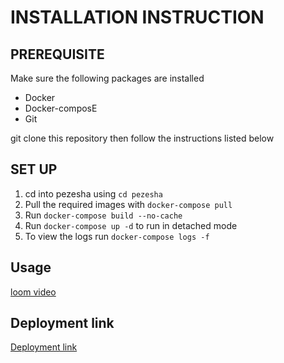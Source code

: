 # INSTALLATION INSTRUCTION

## PREREQUISITE 
Make sure the following packages are installed 

- Docker
- Docker-composE
- Git

git clone this repository then follow the instructions listed below

## SET UP
1. cd into pezesha using `cd pezesha`
2. Pull the required images with `docker-compose pull`
3. Run `docker-compose build --no-cache`
4. Run `docker-compose up -d` to run in detached mode
5. To view the logs run `docker-compose logs -f`

## Usage
[loom video](https://www.loom.com/share/39854ea5bfbd49e7a92db53f7f5e86a3)



## Deployment link
[Deployment link](http://ec2-3-17-162-236.us-east-2.compute.amazonaws.com/)